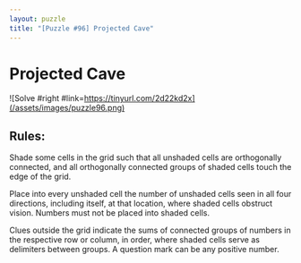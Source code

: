 ```yaml
---
layout: puzzle
title: "[Puzzle #96] Projected Cave"
---
```


# Projected Cave

![Solve #right #link=https://tinyurl.com/2d22kd2x](/assets/images/puzzle96.png)

## Rules:

Shade some cells in the grid such that all unshaded cells are orthogonally connected, and all orthogonally connected groups of shaded cells touch the edge of the grid.

Place into every unshaded cell the number of unshaded cells seen in all four directions, including itself, at that location, where shaded cells obstruct vision. Numbers must not be placed into shaded cells.

Clues outside the grid indicate the sums of connected groups of numbers in the respective row or column, in order, where shaded cells serve as delimiters between groups. A question mark can be any positive number. 
